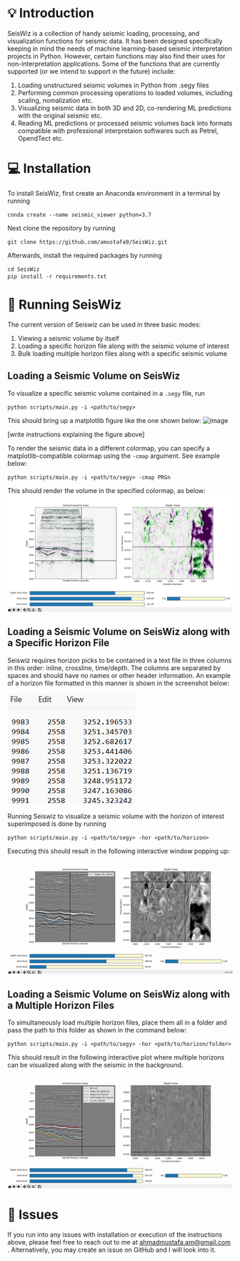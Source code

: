 # 💡 Introduction
SeisWiz is a collection of handy seismic loading, processing, and visualization functions for seismic data. It has
been designed specifically keeping in mind the needs of machine learning-based seismic interpretation projects in Python.
However, certain functions may also find their uses for non-interpretation applications. Some of the functions that are
currently supported (or we intend to support in the future) include:

1. Loading unstructured seismic volumes in Python from .segy files
2. Performing common processing operations to loaded volumes, including scaling, nomalization etc.
3. Visualizing seismic data in both 3D and 2D, co-rendering ML predictions with the original seismic etc. 
4. Reading ML predictions or processed seismic volumes back into formats compatible with professional interpretaion
   softwares such as Petrel, OpendTect etc.

# 💻 Installation
To install SeisWiz, first create an Anaconda environment in a terminal by running
```commandline
conda create --name seismic_viewer python=3.7
```

Next clone the repository by running
```commandline
git clone https://github.com/amustafa9/SeisWiz.git
```

Afterwards, install the required packages by running 
```commandline
cd SeisWiz
pip install -r requirements.txt
```

# 🏃 Running SeisWiz
The current version of Seiswiz can be used in three basic modes:
1. Viewing a seismic volume by itself
2. Loading a specific horizon file along with the seismic volume of interest 
3. Bulk loading multiple horizon files along with a specific seismic volume

## Loading a Seismic Volume on SeisWiz
To visualize a specific seismic volume contained in a `.segy` file, run
```commandline
python scripts/main.py -i <path/to/segy>
```
This should bring up a matplotlib figure like the one shown below:
![image](figs/basic_mode_grayscale.gif)

[write instructions explaining the figure above]  

To render the seismic data in a different colormap, you can specify a matplotlib-compatible 
colormap using the `-cmap` argument. See example below:

```commandline
python scripts/main.py -i <path/to/segy> -cmap PRGn
```

This should render the volume in the specified colormap, as below: 
![image](figs/basic_mode_color.png)

## Loading a Seismic Volume on SeisWiz along with a Specific Horizon File
Seiswiz requires horizon picks to be contained in a text file in three columns in this order: inline, crossline, time/depth. 
The columns are separated by spaces and should have no names or other header information. An example of a horizon file
formatted in this manner is shown in the screenshot below: 

![image](figs/horizon_file_formatting.png)

Running Seiswiz to visualize a seismic volume with the horizon of interest superimposed is done by 
running

```commandline
python scripts/main.py -i <path/to/segy> -hor <path/to/horizon>
```

Executing this should result in the following interactive window popping up: 

![image](figs/one_horizon.gif)

## Loading a Seismic Volume on SeisWiz along with a Multiple Horizon Files
To simultaneously load multiple horizon files, place them all in a folder and pass the path to this 
folder as shown in the command below:

```commandline
python scripts/main.py -i <path/to/segy> -hor <path/to/horizon/folder>
```

This should result in the following interactive plot where multiple horizons can be 
visualized along with the seismic in the background. 

![image](figs/all_horizons.gif)

# 🔧 Issues 
If you run into any issues with installation or execution of the instructions above, please feel free to reach out to me 
at <span style="color:red"> ahmadmustafa.am@gmail.com </span>. Alternatively, you may create an issue on GitHub and I will look into it.

